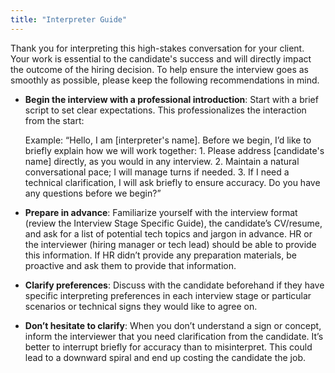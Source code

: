 ```yaml
---
title: "Interpreter Guide"
---
```

Thank you for interpreting this high-stakes conversation for your client. Your work is essential to the candidate's success and will directly impact the outcome of the hiring decision. To help ensure the interview goes as smoothly as possible, please keep the following recommendations in mind.
- **Begin the interview with a professional introduction**: Start with a brief script to set clear expectations. This professionalizes the interaction from the start:

    Example: “Hello, I am [interpreter's name]. Before we begin, I’d like to briefly explain how we will work together: 1. Please address [candidate's name] directly, as you would in any interview. 2. Maintain a natural conversational pace; I will manage turns if needed. 3. If I need a technical clarification, I will ask briefly to ensure accuracy. Do you have any questions before we begin?”

- **Prepare in advance**: Familiarize yourself with the interview format (review the Interview Stage Specific Guide), the candidate’s CV/resume, and ask for a list of potential tech topics and jargon in advance. HR or the interviewer (hiring manager or tech lead) should be able to provide this information. If HR didn’t provide any preparation materials, be proactive and ask them to provide that information.
- **Clarify preferences**: Discuss with the candidate beforehand if they have specific interpreting preferences in each interview stage or particular scenarios or technical signs they would like to agree on.
- **Don’t hesitate to clarify**:  When you don’t understand a sign or concept, inform the interviewer that you need clarification from the candidate. It’s better to interrupt briefly for accuracy than to misinterpret. This could lead to a downward spiral and end up costing the candidate the job.

